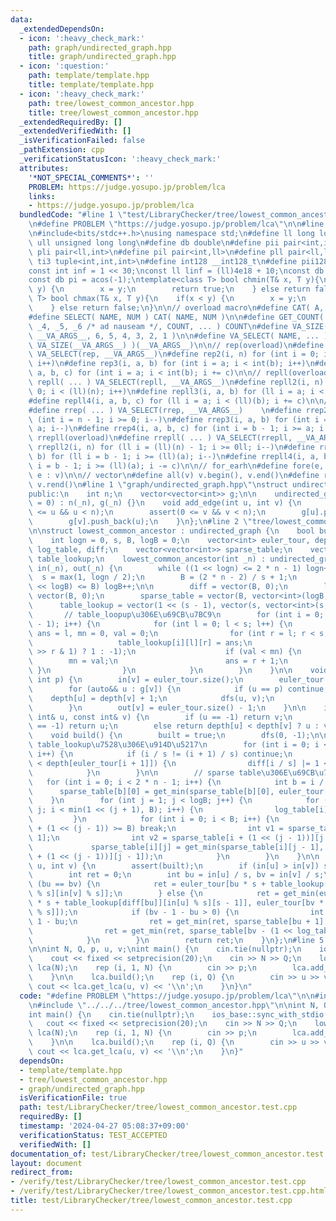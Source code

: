 ```yaml
---
data:
  _extendedDependsOn:
  - icon: ':heavy_check_mark:'
    path: graph/undirected_graph.hpp
    title: graph/undirected_graph.hpp
  - icon: ':question:'
    path: template/template.hpp
    title: template/template.hpp
  - icon: ':heavy_check_mark:'
    path: tree/lowest_common_ancestor.hpp
    title: tree/lowest_common_ancestor.hpp
  _extendedRequiredBy: []
  _extendedVerifiedWith: []
  _isVerificationFailed: false
  _pathExtension: cpp
  _verificationStatusIcon: ':heavy_check_mark:'
  attributes:
    '*NOT_SPECIAL_COMMENTS*': ''
    PROBLEM: https://judge.yosupo.jp/problem/lca
    links:
    - https://judge.yosupo.jp/problem/lca
  bundledCode: "#line 1 \"test/LibraryChecker/tree/lowest_common_ancestor.test.cpp\"\
    \n#define PROBLEM \"https://judge.yosupo.jp/problem/lca\"\n\n#line 1 \"template/template.hpp\"\
    \n#include<bits/stdc++.h>\nusing namespace std;\n#define ll long long\n#define\
    \ ull unsigned long long\n#define db double\n#define pii pair<int,int>\n#define\
    \ pli pair<ll,int>\n#define pil pair<int,ll>\n#define pll pair<ll,ll>\n#define\
    \ ti3 tuple<int,int,int>\n#define int128 __int128_t\n#define pii128 pair<int128,int128>\n\
    const int inf = 1 << 30;\nconst ll linf = (ll)4e18 + 10;\nconst db EPS = 1e-10;\n\
    const db pi = acos(-1);\ntemplate<class T> bool chmin(T& x, T y){\n    if(x >\
    \ y) {\n        x = y;\n        return true;\n    } else return false;\n}\ntemplate<class\
    \ T> bool chmax(T& x, T y){\n    if(x < y) {\n        x = y;\n        return true;\n\
    \    } else return false;\n}\n\n// overload macro\n#define CAT( A, B ) A ## B\n\
    #define SELECT( NAME, NUM ) CAT( NAME, NUM )\n\n#define GET_COUNT( _1, _2, _3,\
    \ _4, _5, _6 /* ad nauseam */, COUNT, ... ) COUNT\n#define VA_SIZE( ... ) GET_COUNT(\
    \ __VA_ARGS__, 6, 5, 4, 3, 2, 1 )\n\n#define VA_SELECT( NAME, ... ) SELECT( NAME,\
    \ VA_SIZE(__VA_ARGS__) )(__VA_ARGS__)\n\n// rep(overload)\n#define rep( ... )\
    \ VA_SELECT(rep, __VA_ARGS__)\n#define rep2(i, n) for (int i = 0; i < int(n);\
    \ i++)\n#define rep3(i, a, b) for (int i = a; i < int(b); i++)\n#define rep4(i,\
    \ a, b, c) for (int i = a; i < int(b); i += c)\n\n// repll(overload)\n#define\
    \ repll( ... ) VA_SELECT(repll, __VA_ARGS__)\n#define repll2(i, n) for (ll i =\
    \ 0; i < (ll)(n); i++)\n#define repll3(i, a, b) for (ll i = a; i < (ll)(b); i++)\n\
    #define repll4(i, a, b, c) for (ll i = a; i < (ll)(b); i += c)\n\n// rrep(overload)\n\
    #define rrep( ... ) VA_SELECT(rrep, __VA_ARGS__)    \n#define rrep2(i, n) for\
    \ (int i = n - 1; i >= 0; i--)\n#define rrep3(i, a, b) for (int i = b - 1; i >=\
    \ a; i--)\n#define rrep4(i, a, b, c) for (int i = b - 1; i >= a; i -= c)\n\n//\
    \ rrepll(overload)\n#define rrepll( ... ) VA_SELECT(rrepll, __VA_ARGS__)\n#define\
    \ rrepll2(i, n) for (ll i = (ll)(n) - 1; i >= 0ll; i--)\n#define rrepll3(i, a,\
    \ b) for (ll i = b - 1; i >= (ll)(a); i--)\n#define rrepll4(i, a, b, c) for (ll\
    \ i = b - 1; i >= (ll)(a); i -= c)\n\n// for_earh\n#define fore(e, v) for (auto&&\
    \ e : v)\n\n// vector\n#define all(v) v.begin(), v.end()\n#define rall(v) v.rbegin(),\
    \ v.rend()\n#line 1 \"graph/undirected_graph.hpp\"\nstruct undirected_graph {\n\
    public:\n    int n;\n    vector<vector<int>> g;\n\n    undirected_graph(int _n\
    \ = 0) : n(_n), g(_n) {}\n    void add_edge(int u, int v) {\n        assert(0\
    \ <= u && u < n);\n        assert(0 <= v && v < n);\n        g[u].push_back(v);\n\
    \        g[v].push_back(u);\n    }\n};\n#line 2 \"tree/lowest_common_ancestor.hpp\"\
    \n\nstruct lowest_common_ancestor : undirected_graph {\n    bool built = false;\n\
    \    int logn = 0, s, B, logB = 0;\n    vector<int> euler_tour, depth, in, out,\
    \ log_table, diff;\n    vector<vector<int>> sparse_table;\n    vector<vector<vector<int>>>\
    \ table_lookup;\n    lowest_common_ancestor(int _n) : undirected_graph(_n), depth(_n),\
    \ in(_n), out(_n) {\n        while ((1 << logn) <= 2 * n - 1) logn++;\n      \
    \  s = max(1, logn / 2);\n        B = (2 * n - 2) / s + 1;\n        while ((1\
    \ << logB) <= B) logB++;\n\n        diff = vector(B, 0);\n        log_table =\
    \ vector(B, 0);\n        sparse_table = vector(B, vector<int>(logB, -1));\n  \
    \      table_lookup = vector(1 << (s - 1), vector(s, vector<int>(s, -1)));\n \
    \       // table_loopup\u306E\u69CB\u7BC9\n        for (int i = 0; i < 1 << (s\
    \ - 1); i++) {\n            for (int l = 0; l < s; l++) {\n                int\
    \ ans = l, mn = 0, val = 0;\n                for (int r = l; r < s; r++) {\n \
    \                   table_lookup[i][l][r] = ans;\n                    val += ((i\
    \ >> r & 1) ? 1 : -1);\n                    if (val < mn) {\n                \
    \        mn = val;\n                        ans = r + 1;\n                   \
    \ }\n                }\n            }\n        }\n    }\n\n    void dfs(int v,\
    \ int p) {\n        in[v] = euler_tour.size();\n        euler_tour.emplace_back(v);\n\
    \        for (auto&& u : g[v]) {\n            if (u == p) continue;\n        \
    \    depth[u] = depth[v] + 1;\n            dfs(u, v);\n            euler_tour.emplace_back(v);\n\
    \        }\n        out[v] = euler_tour.size() - 1;\n    }\n\n    int get_min(const\
    \ int& u, const int& v) {\n        if (u == -1) return v;\n        else if (v\
    \ == -1) return u;\n        else return depth[u] < depth[v] ? u : v;\n    }\n\n\
    \    void build() {\n        built = true;\n        dfs(0, -1);\n\n        //\
    \ table_lookup\u7528\u306E\u914D\u5217\n        for (int i = 0; i < 2 * n - 2;\
    \ i++) {\n            if (i / s != (i + 1) / s) continue;\n            if (depth[euler_tour[i]]\
    \ < depth[euler_tour[i + 1]]) {\n                diff[i / s] |= 1 << (i % s);\n\
    \            }\n        }\n\n        // sparse table\u306E\u69CB\u7BC9\n     \
    \   for (int i = 0; i < 2 * n - 1; i++) {\n            int b = i / s;\n      \
    \      sparse_table[b][0] = get_min(sparse_table[b][0], euler_tour[i]);\n    \
    \    }\n        for (int j = 1; j < logB; j++) {\n            for (int i = 1 <<\
    \ j; i < min(1 << (j + 1), B); i++) {\n                log_table[i] = j;\n   \
    \         }\n            for (int i = 0; i < B; i++) {\n                if (i\
    \ + (1 << (j - 1)) >= B) break;\n                int v1 = sparse_table[i][j -\
    \ 1];\n                int v2 = sparse_table[i + (1 << (j - 1))][j - 1];\n   \
    \             sparse_table[i][j] = get_min(sparse_table[i][j - 1], sparse_table[i\
    \ + (1 << (j - 1))][j - 1]);\n            }\n        }\n    }\n\n    int get_lca(int\
    \ u, int v) {\n        assert(built);\n        if (in[u] > in[v]) swap(u, v);\n\
    \        int ret = 0;\n        int bu = in[u] / s, bv = in[v] / s;\n        if\
    \ (bu == bv) {\n            ret = euler_tour[bu * s + table_lookup[diff[bu]][in[u]\
    \ % s][in[v] % s]];\n        } else {\n            ret = get_min(euler_tour[bu\
    \ * s + table_lookup[diff[bu]][in[u] % s][s - 1]], euler_tour[bv * s + table_lookup[diff[bv]][0][in[v]\
    \ % s]]);\n            if (bv - 1 - bu > 0) {\n                int len = bv -\
    \ 1 - bu;\n                ret = get_min(ret, sparse_table[bu + 1][log_table[len]]);\n\
    \                ret = get_min(ret, sparse_table[bv - (1 << log_table[len])][log_table[len]]);\n\
    \            }\n        }\n        return ret;\n    }\n};\n#line 5 \"test/LibraryChecker/tree/lowest_common_ancestor.test.cpp\"\
    \n\nint N, Q, p, u, v;\nint main() {\n    cin.tie(nullptr);\n    ios_base::sync_with_stdio(false);\n\
    \    cout << fixed << setprecision(20);\n    cin >> N >> Q;\n    lowest_common_ancestor\
    \ lca(N);\n    rep (i, 1, N) {\n        cin >> p;\n        lca.add_edge(i, p);\n\
    \    }\n\n    lca.build();\n    rep (i, Q) {\n        cin >> u >> v;\n       \
    \ cout << lca.get_lca(u, v) << '\\n';\n    }\n}\n"
  code: "#define PROBLEM \"https://judge.yosupo.jp/problem/lca\"\n\n#include \"../../../template/template.hpp\"\
    \n#include \"../../../tree/lowest_common_ancestor.hpp\"\n\nint N, Q, p, u, v;\n\
    int main() {\n    cin.tie(nullptr);\n    ios_base::sync_with_stdio(false);\n \
    \   cout << fixed << setprecision(20);\n    cin >> N >> Q;\n    lowest_common_ancestor\
    \ lca(N);\n    rep (i, 1, N) {\n        cin >> p;\n        lca.add_edge(i, p);\n\
    \    }\n\n    lca.build();\n    rep (i, Q) {\n        cin >> u >> v;\n       \
    \ cout << lca.get_lca(u, v) << '\\n';\n    }\n}"
  dependsOn:
  - template/template.hpp
  - tree/lowest_common_ancestor.hpp
  - graph/undirected_graph.hpp
  isVerificationFile: true
  path: test/LibraryChecker/tree/lowest_common_ancestor.test.cpp
  requiredBy: []
  timestamp: '2024-04-27 05:08:37+09:00'
  verificationStatus: TEST_ACCEPTED
  verifiedWith: []
documentation_of: test/LibraryChecker/tree/lowest_common_ancestor.test.cpp
layout: document
redirect_from:
- /verify/test/LibraryChecker/tree/lowest_common_ancestor.test.cpp
- /verify/test/LibraryChecker/tree/lowest_common_ancestor.test.cpp.html
title: test/LibraryChecker/tree/lowest_common_ancestor.test.cpp
---
```

